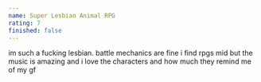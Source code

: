 ```yaml
---
name: Super Lesbian Animal RPG
rating: 7
finished: false
---
```


im such a fucking lesbian. battle mechanics are fine i find rpgs mid but the music is amazing and i love the characters and how much they remind me of my gf
